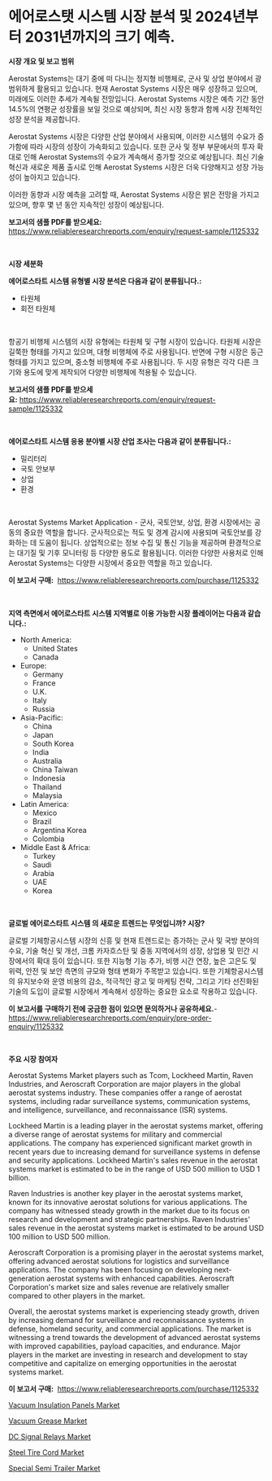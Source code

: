 <p><h1>에어로스탯 시스템 시장 분석 및 2024년부터 2031년까지의 크기 예측.</h1></p><p><strong>시장 개요 및 보고 범위</strong></p>
<p><p>Aerostat Systems는 대기 중에 떠 다니는 정지형 비행체로, 군사 및 상업 분야에서 광범위하게 활용되고 있습니다. 현재 Aerostat Systems 시장은 매우 성장하고 있으며, 미래에도 이러한 추세가 계속될 전망입니다. Aerostat Systems 시장은 예측 기간 동안 14.5%의 연평균 성장률을 보일 것으로 예상되며, 최신 시장 동향과 함께 시장 전체적인 성장 분석을 제공합니다.</p><p>Aerostat Systems 시장은 다양한 산업 분야에서 사용되며, 이러한 시스템의 수요가 증가함에 따라 시장의 성장이 가속화되고 있습니다. 또한 군사 및 정부 부문에서의 투자 확대로 인해 Aerostat Systems의 수요가 계속해서 증가할 것으로 예상됩니다. 최신 기술 혁신과 새로운 제품 출시로 인해 Aerostat Systems 시장은 더욱 다양해지고 성장 가능성이 높아지고 있습니다.</p><p>이러한 동향과 시장 예측을 고려할 때, Aerostat Systems 시장은 밝은 전망을 가지고 있으며, 향후 몇 년 동안 지속적인 성장이 예상됩니다.</p></p>
<p><strong>보고서의 샘플 PDF를 받으세요:</strong> <a href="https://www.reliableresearchreports.com/enquiry/request-sample/1125332">https://www.reliableresearchreports.com/enquiry/request-sample/1125332</a></p>
<p>&nbsp;</p>
<p><strong>시장 세분화</strong></p>
<p><strong>에어로스타트 시스템 유형별 시장 분석은 다음과 같이 분류됩니다.:</strong></p>
<p><ul><li>타원체</li><li>회전 타원체</li></ul></p>
<p>&nbsp;</p>
<p><p>항공기 비행체 시스템의 시장 유형에는 타원체 및 구형 시장이 있습니다. 타원체 시장은 길쭉한 형태를 가지고 있으며, 대형 비행체에 주로 사용됩니다. 반면에 구형 시장은 둥근 형태를 가지고 있으며, 중소형 비행체에 주로 사용됩니다. 두 시장 유형은 각각 다른 크기와 용도에 맞게 제작되어 다양한 비행체에 적용될 수 있습니다.</p></p>
<p><strong>보고서의 샘플 PDF를 받으세요:</strong>&nbsp;<a href="https://www.reliableresearchreports.com/enquiry/request-sample/1125332">https://www.reliableresearchreports.com/enquiry/request-sample/1125332</a></p>
<p>&nbsp;</p>
<p><strong> 에어로스타트 시스템 응용 분야별 시장 산업 조사는 다음과 같이 분류됩니다.:</strong></p>
<p><ul><li>밀리터리</li><li>국토 안보부</li><li>상업</li><li>환경</li></ul></p>
<p>&nbsp;</p>
<p><p>Aerostat Systems Market Application - 군사, 국토안보, 상업, 환경 시장에서는 공동의 중요한 역할을 합니다. 군사적으로는 적도 및 경계 감시에 사용되며 국토안보를 강화하는 데 도움이 됩니다. 상업적으로는 정보 수집 및 통신 기능을 제공하며 환경적으로는 대기질 및 기후 모니터링 등 다양한 용도로 활용됩니다. 이러한 다양한 사용처로 인해 Aerostat Systems는 다양한 시장에서 중요한 역할을 하고 있습니다.</p></p>
<p><strong>이 보고서 구매:</strong>&nbsp; <a href="https://www.reliableresearchreports.com/purchase/1125332">https://www.reliableresearchreports.com/purchase/1125332</a></p>
<p>&nbsp;</p>
<p><strong>지역 측면에서 에어로스타트 시스템 지역별로 이용 가능한 시장 플레이어는 다음과 같습니다.:</strong></p>
<p><ul>
    <li>
        North America:
        <ul>
            <li>United States</li>
            <li>Canada</li>
        </ul>
    </li>
    <li>
        Europe:
        <ul>
            <li>Germany</li>
            <li>France</li>
            <li>U.K.</li>
            <li>Italy</li>
            <li>Russia</li>
        </ul>
    </li>
    <li>
        Asia-Pacific:
        <ul>
            <li>China</li>
            <li>Japan</li>
            <li>South Korea</li>
            <li>India</li>
            <li>Australia</li>
            <li>China Taiwan</li>
            <li>Indonesia</li>
            <li>Thailand</li>
            <li>Malaysia</li>
        </ul>
    </li>
    <li>
        Latin America:
        <ul>
            <li>Mexico</li>
            <li>Brazil</li>
            <li>Argentina Korea</li>
            <li>Colombia</li>
        </ul>
    </li>
    <li>
        Middle East & Africa:
        <ul>
            <li>Turkey</li>
            <li>Saudi</li>
            <li>Arabia</li>
            <li>UAE</li>
            <li>Korea</li>
        </ul>
    </li>
    </ul></p>
<p>&nbsp;</p>
<p><strong>글로벌 에어로스타트 시스템 의 새로운 트렌드는 무엇입니까? 시장?</strong></p>
<p><p> 글로벌 기체항공시스템 시장의 신흥 및 현재 트렌드로는 증가하는 군사 및 국방 분야의 수요, 기술 혁신 및 개선, 크롬 카자흐스탄 및 중동 지역에서의 성장, 상업용 및 민간 시장에서의 확대 등이 있습니다. 또한 지능형 기능 추가, 비행 시간 연장, 높은 고은도 및 위력, 안전 및 보안 측면의 규모와 형태 변화가 주목받고 있습니다. 또한 기체항공시스템의 유지보수와 운영 비용의 감소, 적극적인 광고 및 마케팅 전략, 그리고 기타 선진화된 기술의 도입이 글로벌 시장에서 계속해서 성장하는 중요한 요소로 작용하고 있습니다.</p></p>
<p><strong>이 보고서를 구매하기 전에 궁금한 점이 있으면 문의하거나 공유하세요.</strong>- <a href="https://www.reliableresearchreports.com/enquiry/pre-order-enquiry/1125332">https://www.reliableresearchreports.com/enquiry/pre-order-enquiry/1125332</a></p>
<p>&nbsp;</p>
<p><strong>주요 시장 참여자</strong></p>
<p><p>Aerostat Systems Market players such as Tcom, Lockheed Martin, Raven Industries, and Aeroscraft Corporation are major players in the global aerostat systems industry. These companies offer a range of aerostat systems, including radar surveillance systems, communication systems, and intelligence, surveillance, and reconnaissance (ISR) systems.</p><p>Lockheed Martin is a leading player in the aerostat systems market, offering a diverse range of aerostat systems for military and commercial applications. The company has experienced significant market growth in recent years due to increasing demand for surveillance systems in defense and security applications. Lockheed Martin's sales revenue in the aerostat systems market is estimated to be in the range of USD 500 million to USD 1 billion.</p><p>Raven Industries is another key player in the aerostat systems market, known for its innovative aerostat solutions for various applications. The company has witnessed steady growth in the market due to its focus on research and development and strategic partnerships. Raven Industries' sales revenue in the aerostat systems market is estimated to be around USD 100 million to USD 500 million.</p><p>Aeroscraft Corporation is a promising player in the aerostat systems market, offering advanced aerostat solutions for logistics and surveillance applications. The company has been focusing on developing next-generation aerostat systems with enhanced capabilities. Aeroscraft Corporation's market size and sales revenue are relatively smaller compared to other players in the market.</p><p>Overall, the aerostat systems market is experiencing steady growth, driven by increasing demand for surveillance and reconnaissance systems in defense, homeland security, and commercial applications. The market is witnessing a trend towards the development of advanced aerostat systems with improved capabilities, payload capacities, and endurance. Major players in the market are investing in research and development to stay competitive and capitalize on emerging opportunities in the aerostat systems market.</p></p>
<p><strong>이 보고서 구매:</strong>&nbsp;&nbsp;<a href="https://www.reliableresearchreports.com/purchase/1125332">https://www.reliableresearchreports.com/purchase/1125332</a></p>
<p><p><a href="https://github.com/rahu1506/Market-Research-Report-List-3/blob/main/vacuum-insulation-panels-market.md">Vacuum Insulation Panels Market</a></p><p><a href="https://github.com/FassouRP/Market-Research-Report-List-3/blob/main/vacuum-grease-market.md">Vacuum Grease Market</a></p><p><a href="https://view.publitas.com/reportprime-1/dc-signal-relays-market-analysis-and-market-size-global-industry-overview-market-segmentation-and-forecast-2024-to-2031/">DC Signal Relays Market</a></p><p><a href="https://view.publitas.com/reportprime-1/steel-tire-cord-market-analysis-examines-its-scope-on-growth-opportunities-and-forecasted-trends-spanning-from-2023-to-2030/">Steel Tire Cord Market</a></p><p><a href="https://issuu.com/reportprime-2/docs/special-semi-trailer-market-size-2030.pptx">Special Semi Trailer Market</a></p></p>
